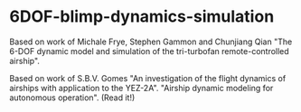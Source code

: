 # 6DOF-blimp-dynamics-simulation

Based on work of Michale Frye, Stephen Gammon and Chunjiang Qian
"The 6-DOF dynamic model and simulation of the tri-turbofan remote-controlled airship".

Based on work of S.B.V. Gomes 
"An investigation of the flight dynamics of airships with application to the YEZ-2A".
"Airship dynamic modeling for autonomous operation". (Read it!)
